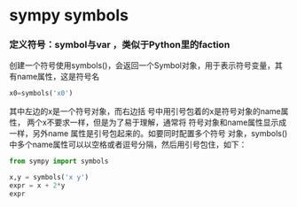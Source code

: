 # sympy symbols

### 定义符号：symbol与var ，类似于Python里的faction

创建一个符号使用symbols()，会返回一个Symbol对象，用于表示符号变量，其有name属性，这是符号名

```python
x0=symbols('x0')
```





其中左边的x是一个符号对象，而右边括 号中用引号包着的x是符号对象的name属性， 两个x不要求一样，但是为了易于理解，通常将 符号对象和name属性显示成一样，另外name 属性是引号包起来的。如要同时配置多个符号 对象，symbols()中多个name属性可以以空格或者逗号分隔，然后用引号包住，如下：

```python
from sympy import symbols

x,y = symbols('x y')
expr = x + 2*y
expr
```



